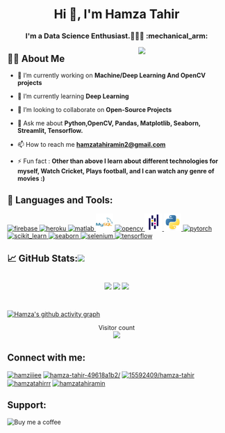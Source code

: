 <h1 align="center">Hi 👋, I'm Hamza Tahir</h1>
<h3 align="center">I'm a Data Science Enthusiast.👨🏼‍💻 :mechanical_arm:</h3>


<img width="40%" src="GIF.gif" align="right" />

## 🙋‍♂️ About Me

- 🔭 I’m currently working on **Machine/Deep Learning And OpenCV projects**

- 🌱 I’m currently learning **Deep Learning**

- 👯 I’m looking to collaborate on **Open-Source Projects**

- 💬 Ask me about **Python,OpenCV, Pandas, Matplotlib, Seaborn, Streamlit, Tensorflow.**

- 📫 How to reach me **hamzatahiramin2@gmail.com**

- ⚡ Fun fact : **Other than above I learn about different technologies for myself, Watch Cricket, Plays football, and I can watch any genre of movies :)**


<h2 align="left">🚀 Languages and Tools:</h2>
<p align="left"> <a href="https://firebase.google.com/" target="_blank" rel="noreferrer"> <img src="https://www.vectorlogo.zone/logos/firebase/firebase-icon.svg" alt="firebase" width="40" height="40"/> </a> <a href="https://heroku.com" target="_blank" rel="noreferrer"> <img src="https://www.vectorlogo.zone/logos/heroku/heroku-icon.svg" alt="heroku" width="40" height="40"/> </a> <a href="https://www.mathworks.com/" target="_blank" rel="noreferrer"> <img src="https://upload.wikimedia.org/wikipedia/commons/2/21/Matlab_Logo.png" alt="matlab" width="40" height="40"/> </a> <a href="https://www.mysql.com/" target="_blank" rel="noreferrer"> <img src="https://raw.githubusercontent.com/devicons/devicon/master/icons/mysql/mysql-original-wordmark.svg" alt="mysql" width="40" height="40"/> </a> <a href="https://opencv.org/" target="_blank" rel="noreferrer"> <img src="https://www.vectorlogo.zone/logos/opencv/opencv-icon.svg" alt="opencv" width="40" height="40"/> </a> <a href="https://pandas.pydata.org/" target="_blank" rel="noreferrer"> <img src="https://raw.githubusercontent.com/devicons/devicon/2ae2a900d2f041da66e950e4d48052658d850630/icons/pandas/pandas-original.svg" alt="pandas" width="40" height="40"/> </a> <a href="https://www.python.org" target="_blank" rel="noreferrer"> <img src="https://raw.githubusercontent.com/devicons/devicon/master/icons/python/python-original.svg" alt="python" width="40" height="40"/> </a> <a href="https://pytorch.org/" target="_blank" rel="noreferrer"> <img src="https://www.vectorlogo.zone/logos/pytorch/pytorch-icon.svg" alt="pytorch" width="40" height="40"/> </a> <a href="https://scikit-learn.org/" target="_blank" rel="noreferrer"> <img src="https://upload.wikimedia.org/wikipedia/commons/0/05/Scikit_learn_logo_small.svg" alt="scikit_learn" width="40" height="40"/> </a> <a href="https://seaborn.pydata.org/" target="_blank" rel="noreferrer"> <img src="https://seaborn.pydata.org/_images/logo-mark-lightbg.svg" alt="seaborn" width="40" height="40"/> </a> <a href="https://www.selenium.dev" target="_blank" rel="noreferrer"> <img src="https://raw.githubusercontent.com/detain/svg-logos/780f25886640cef088af994181646db2f6b1a3f8/svg/selenium-logo.svg" alt="selenium" width="40" height="40"/> </a> <a href="https://www.tensorflow.org" target="_blank" rel="noreferrer"> <img src="https://www.vectorlogo.zone/logos/tensorflow/tensorflow-icon.svg" alt="tensorflow" width="40" height="40"/> </a> </p>


## 📈 GitHub Stats:<img src='.github/workflows/cartoon1.gif' height=60/>

<p align = "center"><br>
<img src='https://github-readme-stats.vercel.app/api?username=Hamza-Tahirr&theme=great-gatsby&hide_border=true&include_all_commits=false&count_private=false' width=32%/>
<img  src='https://github-readme-streak-stats.herokuapp.com/?user=Hamza-Tahirr&theme=great-gatsby&hide_border=true' width=33% /> 
<img  src='https://github-readme-stats.vercel.app/api/top-langs/?username=Hamza-Tahirr&theme=great-gatsby&hide_border=true&include_all_commits=false&count_private=false&layout=compact' width=33% />
</p><br>


[![Hamza's github activity graph](https://activity-graph.herokuapp.com/graph?username=Hamza-Tahirr&theme=redical)](https://github.com/Hamza-Tahirr/github-readme-activity-graph)

<p align="center"> 
  Visitor count<br>
  <img src="https://profile-counter.glitch.me/Hamza-Tahirr/count.svg" />
</p>


<h2 align="left">Connect with me:</h2>
<p align="left">
<a href="https://twitter.com/hamziiiee" target="blank"><img align="center" src="https://raw.githubusercontent.com/rahuldkjain/github-profile-readme-generator/master/src/images/icons/Social/twitter.svg" alt="hamziiiee" height="30" width="40" /></a>
<a href="https://linkedin.com/in/hamza-tahir-49618a1b2/" target="blank"><img align="center" src="https://raw.githubusercontent.com/rahuldkjain/github-profile-readme-generator/master/src/images/icons/Social/linked-in-alt.svg" alt="hamza-tahir-49618a1b2/" height="30" width="40" /></a>
<a href="https://stackoverflow.com/users/15592409/hamza-tahir" target="blank"><img align="center" src="https://raw.githubusercontent.com/rahuldkjain/github-profile-readme-generator/master/src/images/icons/Social/stack-overflow.svg" alt="15592409/hamza-tahir" height="30" width="40" /></a>
<a href="https://kaggle.com/hamzatahirrr" target="blank"><img align="center" src="https://raw.githubusercontent.com/rahuldkjain/github-profile-readme-generator/master/src/images/icons/Social/kaggle.svg" alt="hamzatahirrr" height="30" width="40" /></a>
<a href="https://instagram.com/hamzatahiramin" target="blank"><img align="center" src="https://raw.githubusercontent.com/rahuldkjain/github-profile-readme-generator/master/src/images/icons/Social/instagram.svg" alt="hamzatahiramin" height="30" width="40" /></a>
</p>

<h2 align="left">Support:</h2>
<p><a href="https://www.buymeacoffee.com/Buy me a coffee"> <img align="left" src="https://cdn.buymeacoffee.com/buttons/v2/default-yellow.png" height="50" width="210" alt="Buy me a coffee" /></a></p><br><br>
